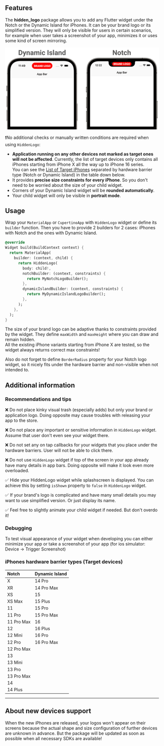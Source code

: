 ## Features

The **hidden_logo** package allows you to add any Flutter widget under the Notch or
the Dynamic Island for iPhones. It can be your brand logo or its simplified version.
They will only be visible for users in certain scenarios, for example when user
takes a screenshot of your app, minimizes it or uses some kind of screen mirroring.

![readme_welcome_image.png](readme_welcome_image.png)

❗No additional checks or manually written conditions are required when using `HiddenLogo`:</br>

- **Application running on any other devices not marked as target ones will not be
  affected**. Currently, the list of target devices only contains all iPhones starting
  from iPhone X all the way up to iPhone 16 series. </br>
  You can see the [List of Target iPhones](#iphones-hardware-barrier-types-target-devices) separated by hardware barrier
  type
  (Notch or Dynamic Island) in the table down below.
- It provides **precise size constraints for every iPhone**. So you don't need to
  be worried about the size of your child widget.
- Corners of your Dynamic Island widget will be **rounded automatically**.
- Your child widget will only be visible in **portrait mode**.

## Usage

Wrap your `MaterialApp` or `CupertinoApp` with `HiddenLogo` widget or define
its `builder` function. Then you have to provide 2 builders for 2 cases:
iPhones with Notch and the ones with Dynamic Island.

```dart
@override
Widget build(BuildContext context) {
  return MaterialApp(
    builder: (context, child) {
      return HiddenLogo(
        body: child!,
        notchBuilder: (context, constraints) {
          return MyNotchLogoBuilder();
        },
        dynamicIslandBuilder: (context, constraints) {
          return MyDynamicIslandLogoBuilder();
        },
      );
    },
  );
}
```

The size of your brand logo can be adaptive thanks to constraints provided
by the widget. They define `maxWidth` and `maxHeight` where you can draw and remain hidden.<br>
All the existing iPhone variants starting from iPhone X are tested, so the widget
always returns correct max constraints!

Also do not forget to define `BorderRadius` property for your Notch logo widget,
so it nicely fits under the hardware barrier and non-visible when not intended to.</br>

## Additional information

### Recommendations and tips

❌ Do not place kinky visual trash (especially adds) but only your brand or
application logo. Doing opposite may cause troubles with releasing
your app to the store.

❌ Do not place any important or sensitive information in `HiddenLogo` widget.
Assume that user don't even see your widget there.

❌ Do not set any on tap callbacks for your widgets that you place under
the hardware barriers. User will not be able to click there.

❌ Do not use `HiddenLogo` widget if top of the screen in your app already
have many details in app bars. Doing opposite will make it look even more overloaded.

✅ Hide your HiddenLogo widget while splashscreen is displayed. You can achieve this
by setting `isShown` property to `false` in `HiddenLogo` widget.

✅ If your brand's logo is complicated and have many small details you may want to
use simplified version. Or just display its name.

✅ Feel free to slightly animate your child widget if needed. But don't overdo it!

### Debugging

To test visual appearance of your widget when developing you can either
minimize your app or take a screenshot of your app (for ios simulator:
Device → Trigger Screenshot)

### iPhones hardware barrier types (Target devices)

| Notch      | Dynamic Island |
|:-----------|:---------------|
| X          | 14 Pro         |
| XR         | 14 Pro Max     |
| XS         | 15             |
| XS Max     | 15 Plus        |
| 11         | 15 Pro         |
| 11 Pro     | 15 Pro Max     |
| 11 Pro Max | 16             |
| 12         | 16 Plus        |
| 12 Mini    | 16 Pro         |
| 12 Pro     | 16 Pro Max     |
| 12 Pro Max |                |
| 13         |                |
| 13 Mini    |                |
| 13 Pro     |                |
| 13 Pro Max |                |
| 14         |                |
| 14 Plus    |                |

---

## About new devices support

When the new iPhones are released, your logos won't appear on their screens because
the actual shape and size configuration of further devices are unknown in advance.
But the package will be updated as soon as possible when all necessary SDKs are available!
